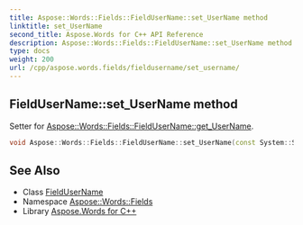 ```yaml
---
title: Aspose::Words::Fields::FieldUserName::set_UserName method
linktitle: set_UserName
second_title: Aspose.Words for C++ API Reference
description: Aspose::Words::Fields::FieldUserName::set_UserName method. Setter for Aspose::Words::Fields::FieldUserName::get_UserName in C++.
type: docs
weight: 200
url: /cpp/aspose.words.fields/fieldusername/set_username/
---
```

## FieldUserName::set_UserName method


Setter for [Aspose::Words::Fields::FieldUserName::get_UserName](../get_username/).

```cpp
void Aspose::Words::Fields::FieldUserName::set_UserName(const System::String &value)
```

## See Also

* Class [FieldUserName](../)
* Namespace [Aspose::Words::Fields](../../)
* Library [Aspose.Words for C++](../../../)
